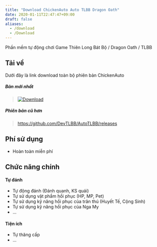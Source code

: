 ```yaml
---
title: "Download ChickenAuto Auto TLBB Dragon Oath"
date: 2020-01-11T22:47:47+09:00
draft: false
aliases:
  - /download
  - /Download
---
```

Phần mềm tự động chơi Game Thiên Long Bát Bộ / Dragon Oath / TLBB

## Tải về

Dưới đây là link download toàn bộ phiên bản ChickenAuto

##### Bản mới nhất

> <a href="http://chickenauto.com/download/ChickenAuto-new.7z" target="_blank">![Download](https://i.imgur.com/dEOGvKA.png)</a>

##### Phiên bản cũ hơn

> https://github.com/DevTLBB/AutoTLBB/releases

## Phí sử dụng

- Hoàn toàn miễn phí

## Chức năng chính

#### Tự đánh

- Tự động đánh (Đánh quanh, KS quái)
- Tự sử dụng vật phẩm hồi phục (HP, MP, Pet)
- Tự sử dụng kỹ năng hồi phục của trân thú (Huyết Tế, Cộng Sinh)
- Tự sử dụng kỹ năng hồi phục của Nga My
- ...

#### Tiện ích

- Tự thăng cấp
- ...

